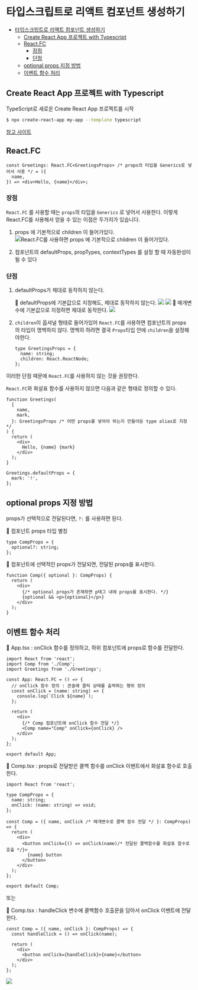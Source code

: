# 타입스크립트로 리액트 컴포넌트 생성하기

- [타입스크립트로 리액트 컴포넌트 생성하기](#타입스크립트로-리액트-컴포넌트-생성하기)
  - [Create React App 프로젝트 with Typescript](#create-react-app-프로젝트-with-typescript)
  - [React.FC](#reactfc)
    - [장점](#장점)
    - [단점](#단점)
  - [optional props 지정 방법](#optional-props-지정-방법)
  - [이벤트 함수 처리](#이벤트-함수-처리)

## Create React App 프로젝트 with Typescript

TypeScript로 새로운 Create React App 프로젝트를 시작

```bash
$ npx create-react-app my-app --template typescript
```

[참고 사이트](https://create-react-app.dev/docs/adding-typescript/)

## React.FC

```tsx
const Greetings: React.FC<GreetingsProps> /* props의 타입을 Generics로 넣어서 사용 */ = ({
  name,
}) => <div>Hello, {name}</div>;
```

### 장점

`React.FC` 를 사용할 때는 `props`의 타입을 `Generics` 로 넣어서 사용한다.
이렇게 React.FC를 사용해서 얻을 수 있는 이점은 두가지가 있습니다.

1. props 에 기본적으로 children 이 들어가있다.
   ![React.FC를 사용하면 props 에 기본적으로 children 이 들어가있다.](https://user-images.githubusercontent.com/72931773/129435833-5f1c2156-d66e-4abc-9d01-372cd66de0b1.png)

2. 컴포넌트의 defaultProps, propTypes, contextTypes 를 설정 할 때 자동완성이 될 수 있다

### 단점

1. defaultProps가 제대로 동작하지 않는다.

   🔻 defaultProps에 기본값으로 지정해도, 제대로 동작하지 않는다.
   ![](https://user-images.githubusercontent.com/72931773/129438285-7e75aa0e-ba6f-42ff-a7d5-6731edf4e246.png)
   ![](https://user-images.githubusercontent.com/72931773/129438647-3741aa7c-9974-4ac9-9536-0c69b2d318bb.png)
   🔻 매개변수에 기본값으로 지정하면 제대로 동작한다.
   ![](https://user-images.githubusercontent.com/72931773/129438289-4419e16a-4b53-49e6-a449-c8fa2e35f5c4.png)

2. `children`이 옵셔널 형태로 들어가있어 `React.FC`를 사용하면 컴포넌트의 props 의 타입이 명백하지 않다.
   명백히 하려면 결국 `Props`타입 안에 `children`을 설정해야한다.

   ```tsx
   type GreetingsProps = {
     name: string;
     children: React.ReactNode;
   };
   ```

이러한 단점 때문에 `React.FC`를 사용하지 않는 것을 권장한다.

`React.FC`와 화살표 함수를 사용하지 않으면 다음과 같은 형태로 정의할 수 있다.

```tsx
function Greetings(
  {
    name,
    mark,
  }: GreetingsProps /* 어떤 props를 넣어야 하는지 만들어둔 type alias로 지정 */
) {
  return (
    <div>
      Hello, {name} {mark}
    </div>
  );
}

Greetings.defaultProps = {
  mark: '!',
};
```

## optional props 지정 방법

props가 선택적으로 전달된다면, `?:` 를 사용하면 된다.

🔻 컴포넌트 props 타입 별칭

```tsx
type CompProps = {
  optional?: string;
};
```

🔻 컴포넌트에 선택적인 props가 전달되면, 전달된 props를 표시한다.

```tsx
function Comp({ optional }: CompProps) {
  return (
    <div>
      {/* optional props가 존재하면 p태그 내에 props를 표시한다. */}
      {optional && <p>{optional}</p>}
    </div>
  );
}
```

## 이벤트 함수 처리

🔻 App.tsx : onClick 함수를 정의하고, 하위 컴포넌트에 props로 함수를 전달한다.

```tsx
import React from 'react';
import Comp from './Comp';
import Greetings from './Greetings';

const App: React.FC = () => {
  // onClick 함수 정의 : 콘솔에 클릭 상태를 출력하는 행위 정의
  const onClick = (name: string) => {
    console.log(`Click ${name}`);
  };

  return (
    <div>
      {/* Comp 컴포넌트에 onClick 함수 전달 */}
      <Comp name="Comp" onClick={onClick} />
    </div>
  );
};

export default App;
```

🔻 Comp.tsx : props로 전달받은 콜백 함수를 onClick 이벤트에서 화살표 함수로 호출한다.

```tsx
import React from 'react';

type CompProps = {
  name: string;
  onClick: (name: string) => void;
};

const Comp = ({ name, onClick /* 매개변수로 콜백 함수 전달 */ }: CompProps) => {
  return (
    <div>
      <button onClick={() => onClick(name)/* 전달된 콜백함수를 화살표 함수로 호출 */}>
        {name} button
      </button>
    </div>
  );
};

export default Comp;
```

또는

🔻 Comp.tsx : handleClick 변수에 콜백함수 호출문을 담아서 onClick 이벤트에 전달한다.

```tsx
const Comp = ({ name, onClick }: CompProps) => {
  const handleClick = () => onClick(name);
  
  return (
    <div>
      <button onClick={handleClick}>{name}</button>
    </div>
  );
};
```

![](https://user-images.githubusercontent.com/72931773/129443191-cdfa09bf-5d90-4570-aa38-83a9fbfbb98f.gif)